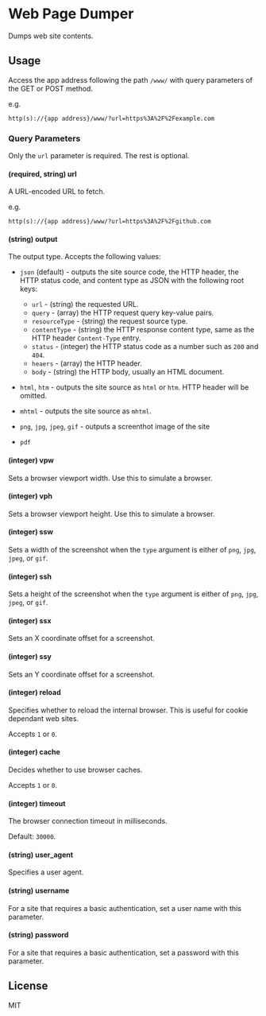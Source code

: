 # Web Page Dumper
Dumps web site contents.

## Usage

Access the app address following the path `/www/` with query parameters of the GET or POST method. 

e.g.
```
http(s)://{app address}/www/?url=https%3A%2F%2Fexample.com
```

### Query Parameters

Only the `url` parameter is required. The rest is optional.

#### (required, string) url 
A URL-encoded URL to fetch. 

e.g.
```
http(s)://{app address}/www/?url=https%3A%2F%2Fgithub.com
```

#### (string) output
The output type. Accepts the following values:
- `json` (default) - outputs the site source code, the HTTP header, the HTTP status code, and content type as JSON with the following root keys: 
  - `url` - (string) the requested URL.
  - `query` - (array) the HTTP request query key-value pairs.
  - `resourceType` - (string) the request source type.
  - `contentType` - (string) the HTTP response content type, same as the HTTP header `Content-Type` entry.
  - `status` - (integer) the HTTP status code as a number such as `200` and `404`.
  - `heaers` - (array) the HTTP header.
  - `body`   - (string) the HTTP body, usually an HTML document.
  
- `html`, `htm` - outputs the site source as `html` or `htm`. HTTP header will be omitted.
- `mhtml` - outputs the site source as `mhtml`.
- `png`, `jpg`, `jpeg`, `gif` - outputs a screenthot image of the site
- `pdf`

#### (integer) vpw
Sets a browser viewport width. Use this to simulate a browser. 

#### (integer) vph
Sets a browser viewport height. Use this to simulate a browser.
 
#### (integer) ssw
Sets a width of the screenshot when the `type` argument is either of `png`, `jpg`, `jpeg`, or `gif`.  
 
#### (integer) ssh 
Sets a height of the screenshot when the `type` argument is either of `png`, `jpg`, `jpeg`, or `gif`.

#### (integer) ssx
Sets an X coordinate offset for a screenshot.

#### (integer) ssy 
Sets an Y coordinate offset for a screenshot. 

#### (integer) reload  
Specifies whether to reload the internal browser. This is useful for cookie dependant web sites.  

Accepts `1` or `0`.

#### (integer) cache
Decides whether to use browser caches.

Accepts `1` or `0`.

#### (integer) timeout
The browser connection timeout in milliseconds.

Default: `30000`.

#### (string) user_agent
Specifies a user agent.

#### (string) username
For a site that requires a basic authentication, set a user name with this parameter.

#### (string) password
For a site that requires a basic authentication, set a password with this parameter.

## License
MIT